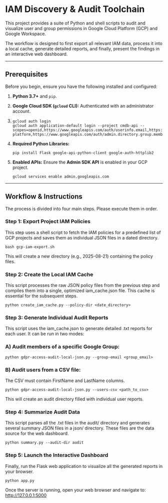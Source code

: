 # IAM Discovery & Audit Toolchain

This project provides a suite of Python and shell scripts to audit and visualize user and group permissions in Google Cloud Platform (GCP) and Google Workspace.

The workflow is designed to first export all relevant IAM data, process it into a local cache, generate detailed reports, and finally, present the findings in an interactive web dashboard.

---

## Prerequisites

Before you begin, ensure you have the following installed and configured:

1.  **Python 3.7+** and `pip`.
2.  **Google Cloud SDK (`gcloud` CLI):** Authenticated with an administrator account.
3.  
    ```
    gcloud auth login
    gcloud auth application-default login --project cmdb-api --scopes=openid,https://www.googleapis.com/auth/userinfo.email,https://www.googleapis.com/auth/cloud-platform,https://www.googleapis.com/auth/admin.directory.group.member.readonly,https://www.googleapis.com/auth/admin.directory.user.readonly,https://www.googleapis.com/auth/admin.directory.group.readonly,https://www.googleapis.com/auth/admin.directory.group.member.readonly
    ```
    
4.  **Required Python Libraries:**
   
    ```
    pip install Flask google-api-python-client google-auth-httplib2
    ```
    
6.  **Enabled APIs:** Ensure the **Admin SDK API** is enabled in your GCP project.
   
    ```
    gcloud services enable admin.googleapis.com
    ```

---

## Workflow & Instructions

The process is divided into four main steps. Please execute them in order.

### Step 1: Export Project IAM Policies

This step uses a shell script to fetch the IAM policies for a predefined list of GCP projects and saves them as individual JSON files in a dated directory.

```
bash gcp-iam-export.sh
```

This will create a new directory (e.g., 2025-08-21) containing the policy files.

### Step 2: Create the Local IAM Cache

This script processes the raw JSON policy files from the previous step and compiles them into a single, optimized iam_cache.json file. This cache is essential for the subsequent steps.
    
```
python create_iam_cache.py --policy-dir <date_directory>
```


### Step 3: Generate Individual Audit Reports

This script uses the iam_cache.json to generate detailed .txt reports for each user. It can be run in two modes:

### A) Audit members of a specific Google Group:
    
```
python gdpr-access-audit-local-json.py --group-email <group_email>
```

### B) Audit users from a CSV file:

The CSV must contain FirstName and LastName columns.

```
python gdpr-access-audit-local-json.py --users-csv <path_to_csv>
```

This will create an audit directory filled with individual user reports.

### Step 4: Summarize Audit Data

This script parses all the .txt files in the audit/ directory and generates several summary JSON files in a json/ directory. These files are the data source for the web dashboard.

 ```
 python summary.py --audit-dir audit
 ```
### Step 5: Launch the Interactive Dashboard

Finally, run the Flask web application to visualize all the generated reports in your browser.

```
python app.py
```

Once the server is running, open your web browser and navigate to:
http://127.0.0.1:5000
